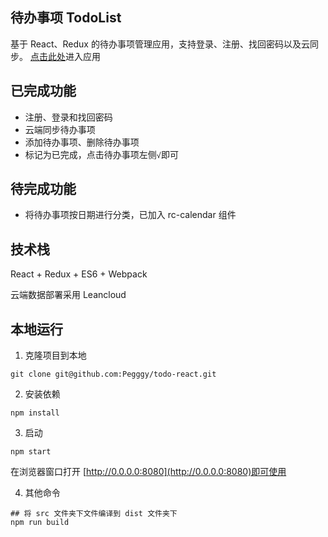 ## 待办事项 TodoList
基于 React、Redux 的待办事项管理应用，支持登录、注册、找回密码以及云同步。
[点击此处](https://pegggy.github.io/todo-react/dist/index.html)进入应用

## 已完成功能

* 注册、登录和找回密码
* 云端同步待办事项
* 添加待办事项、删除待办事项
* 标记为已完成，点击待办事项左侧` √ `即可

## 待完成功能
* 将待办事项按日期进行分类，已加入 rc-calendar 组件

## 技术栈

React + Redux + ES6 + Webpack 

云端数据部署采用 Leancloud

## 本地运行
1. 克隆项目到本地
```
git clone git@github.com:Pegggy/todo-react.git
```

2. 安装依赖
```
npm install
```

3. 启动
```
npm start
```
在浏览器窗口打开 [http://0.0.0.0:8080](http://0.0.0.0:8080)即可使用

4. 其他命令
```
## 将 src 文件夹下文件编译到 dist 文件夹下
npm run build
```